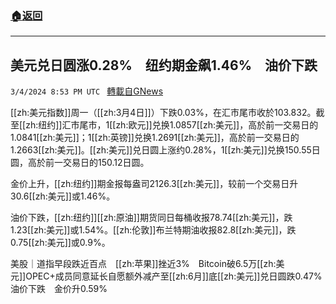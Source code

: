 ###  [:house:返回](README.md)
---


## 美元兑日圆涨0.28%　纽约期金飙1.46%　油价下跌
`3/4/2024 8:53 PM UTC ` [轉載自GNews](https://gnews.org/articles/2364758)

[[zh:美元指数]]周一（[[zh:3月4日]]）下跌0.03%，在汇市尾市收於103.832。截至[[zh:纽约]]汇市尾市，1[[zh:欧元]]兑换1.0857[[zh:美元]]，高於前一交易日的1.0841[[zh:美元]]；1[[zh:英镑]]兑换1.2691[[zh:美元]]，高於前一交易日的1.2663[[zh:美元]]。[[zh:美元]]兑日圆上涨约0.28%，1[[zh:美元]]兑换150.55日圆，高於前一交易日的150.12日圆。

金价上升，[[zh:纽约]]期金报每盎司2126.3[[zh:美元]]，较前一个交易日升30.6[[zh:美元]]或1.46%。

油价下跌，[[zh:纽约]][[zh:原油]]期货同日每桶收报78.74[[zh:美元]]，跌1.23[[zh:美元]]或1.54%。[[zh:伦敦]]布兰特期油收报82.8[[zh:美元]]，跌0.75[[zh:美元]]或0.9%。

美股｜道指早段跌近百点　[[zh:苹果]]挫近3%　Bitcoin破6.5万[[zh:美元]]OPEC+成员同意延长自愿额外减产至[[zh:6月]]底[[zh:美元]]兑日圆跌0.47%　油价下跌　金价升0.59%
